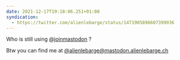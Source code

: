 ```yaml
---
date: 2021-12-17T19:10:06.251+01:00
syndication:
  - https://twitter.com/alienlebarge/status/1471905896607399936
---
```

Who is still using [@joinmastodon](https://www.twitter.com/joinmastodon) ?

Btw you can find me at [@alienlebarge@mastodon.alienlebarge.ch](https://web.archive.org/web/20220925055434/https://mastodon.alienlebarge.ch/@alienlebarge)

